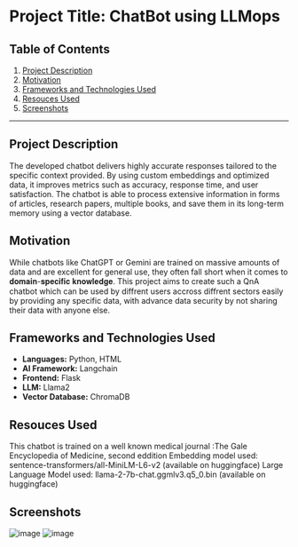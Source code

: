 # Project Title: ChatBot using LLMops

## Table of Contents
1. [Project Description](#project-description)
2. [Motivation](#motivation)
3. [Frameworks and Technologies Used](#frameworks-and-technologies-used)
4. [Resouces Used](#resources-used)
5. [Screenshots](#screenshots)


---

## Project Description
The developed chatbot delivers highly accurate responses tailored to the specific context provided. By using custom embeddings and optimized data, it improves metrics such as accuracy, response time, and user satisfaction. The chatbot is able to process extensive information in forms of articles, research papers, multiple books, and save them in its long-term memory using a vector database.

## Motivation
While chatbots like ChatGPT or Gemini are trained on massive amounts of data and are excellent for general use, they often fall short when it comes to 𝐝𝐨𝐦𝐚𝐢𝐧-𝐬𝐩𝐞𝐜𝐢𝐟𝐢𝐜 𝐤𝐧𝐨𝐰𝐥𝐞𝐝𝐠𝐞.
This project aims to create such a QnA chatbot which can be used by diffrent users accross diffrent sectors easily by providing any specific data, with advance data security by not sharing their data with anyone else.
  
## Frameworks and Technologies Used
- **Languages:** Python, HTML
- **AI Framework:** Langchain
- **Frontend:** Flask
- **LLM:** Llama2
- **Vector Database:** ChromaDB

## Resouces Used
This chatbot is trained on a well known medical journal :The Gale Encyclopedia of Medicine, second eddition
Embedding model used: sentence-transformers/all-MiniLM-L6-v2 (available on huggingface)
Large Language Model used: llama-2-7b-chat.ggmlv3.q5_0.bin (available on huggingface)

## Screenshots
![image](https://github.com/user-attachments/assets/e9b0dd63-c5c1-4167-847f-959ca4bd1512)
![image](https://github.com/user-attachments/assets/c77a4954-1a1c-4a2e-908e-6ce6101a6cda)

